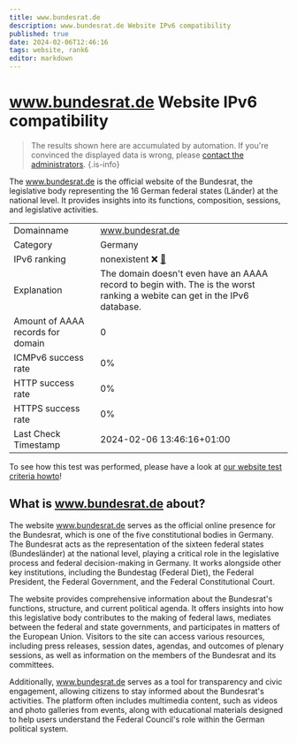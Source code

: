```yaml
---
title: www.bundesrat.de
description: www.bundesrat.de Website IPv6 compatibility
published: true
date: 2024-02-06T12:46:16
tags: website, rank6
editor: markdown
---
```


# www.bundesrat.de Website IPv6 compatibility

> The results shown here are accumulated by automation. If you're convinced the displayed data is wrong, please [contact the administrators](/howto/chat). 
{.is-info}

The www.bundesrat.de is the official website of the Bundesrat, the legislative body representing the 16 German federal states (Länder) at the national level. It provides insights into its functions, composition, sessions, and legislative activities.


|   |   |
| - | - |
| Domainname | www.bundesrat.de
| Category | Germany |
| IPv6 ranking | nonexistent :x: [🔗](/howto/ranking) |
| Explanation | The domain doesn't even have an AAAA record to begin with. The is the worst ranking a webite can get in the IPv6 database. |
| Amount of AAAA records for domain | 0 |
| ICMPv6 success rate | 0%|
| HTTP success rate | 0% |
| HTTPS success rate | 0% |
| Last Check Timestamp | 2024-02-06 13:46:16+01:00 |

To see how this test was performed, please have a look at [our website test criteria howto](/howto/testcriteria/website)!


## What is www.bundesrat.de about?
The website www.bundesrat.de serves as the official online presence for the Bundesrat, which is one of the five constitutional bodies in Germany. The Bundesrat acts as the representation of the sixteen federal states (Bundesländer) at the national level, playing a critical role in the legislative process and federal decision-making in Germany. It works alongside other key institutions, including the Bundestag (Federal Diet), the Federal President, the Federal Government, and the Federal Constitutional Court.

The website provides comprehensive information about the Bundesrat's functions, structure, and current political agenda. It offers insights into how this legislative body contributes to the making of federal laws, mediates between the federal and state governments, and participates in matters of the European Union. Visitors to the site can access various resources, including press releases, session dates, agendas, and outcomes of plenary sessions, as well as information on the members of the Bundesrat and its committees.

Additionally, www.bundesrat.de serves as a tool for transparency and civic engagement, allowing citizens to stay informed about the Bundesrat's activities. The platform often includes multimedia content, such as videos and photo galleries from events, along with educational materials designed to help users understand the Federal Council's role within the German political system.



